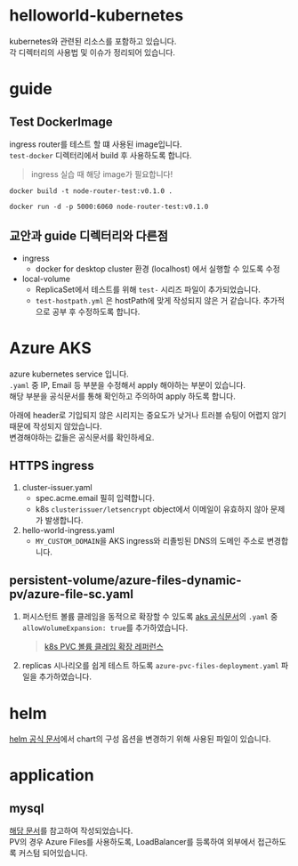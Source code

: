 # helloworld-kubernetes

kubernetes와 관련된 리소스를 포함하고 있습니다. <br />
각 디렉터리의 사용법 및 이슈가 정리되어 있습니다. <br />

# guide

## Test DockerImage

ingress router를 테스트 할 떄 사용된 image입니다. <br />
`test-docker` 디렉터리에서 build 후 사용하도록 합니다. <br />

> ingress 실습 때 해당 image가 필요합니다!

```shell
docker build -t node-router-test:v0.1.0 .

docker run -d -p 5000:6060 node-router-test:v0.1.0
```

## 교안과 guide 디렉터리와 다른점

- ingress
  - docker for desktop cluster 환경 (localhost) 에서 실행할 수 있도록 수정
- local-volume
  - ReplicaSet에서 테스트를 위해 `test-` 시리즈 파일이 추가되었습니다.
  - `test-hostpath.yml` 은 hostPath에 맞게 작성되지 않은 거 같습니다. 추가적으로 공부 후 수정하도록 합니다.

# Azure AKS

azure kubernetes service 입니다. <br />
`.yaml` 중 IP, Email 등 부분을 수정해서 apply 해야하는 부분이 있습니다. <br />
해당 부분을 공식문서를 통해 확인하고 주의하여 apply 하도록 합니다. <br />

아래에 header로 기입되지 않은 시리지는 중요도가 낮거나 트러블 슈팅이 어렵지 않기 때문에 작성되지 않았습니다. <br />
변경해야하는 값들은 공식문서를 확인하세요. <br />

## HTTPS ingress

1. cluster-issuer.yaml
   - spec.acme.email 필히 입력합니다.
   - k8s `clusterissuer/letsencrypt` object에서 이메일이 유효하지 않아 문제가 발생합니다.
1. hello-world-ingress.yaml
   - `MY_CUSTOM_DOMAIN`을 AKS ingress와 리졸빙된 DNS의 도메인 주소로 변경합니다.

## persistent-volume/azure-files-dynamic-pv/azure-file-sc.yaml

1. 퍼시스턴트 볼륨 클레임을 동적으로 확장할 수 있도록 [aks 공식문서](https://docs.microsoft.com/ko-kr/azure/aks/azure-files-dynamic-pv#create-a-storage-class)의 `.yaml` 중 `allowVolumeExpansion: true`를 추가하였습니다.

   > [k8s PVC 볼륨 클레임 확장 레퍼런스](https://kubernetes.io/ko/docs/concepts/storage/persistent-volumes/#%ED%8D%BC%EC%8B%9C%EC%8A%A4%ED%84%B4%ED%8A%B8-%EB%B3%BC%EB%A5%A8-%ED%81%B4%EB%A0%88%EC%9E%84-%ED%99%95%EC%9E%A5)

1. replicas 시나리오를 쉽게 테스트 하도록 `azure-pvc-files-deployment.yaml` 파일을 추가하였습니다.

# helm

[helm 공식 문서](https://helm.sh/ko/docs/intro/using_helm/#%EC%84%A4%EC%B9%98-%EC%A0%84-%EC%B0%A8%ED%8A%B8-%EC%BB%A4%EC%8A%A4%ED%84%B0%EB%A7%88%EC%9D%B4%EC%A7%95)에서 chart의 구성 옵션을 변경하기 위해 사용된 파일이 있습니다.

# application

## mysql

[해당 문서](https://kubernetes.io/ko/docs/tasks/run-application/run-single-instance-stateful-application/)를 참고하여 작성되었습니다. <br />
PV의 경우 Azure Files를 사용하도록, LoadBalancer를 등록하여 외부에서 접근하도록 커스텀 되어있습니다. <br />
